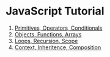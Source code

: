 # JavaScript Tutorial

1. [Primitives, Operators, Conditionals](./01%20-%20Primitives%20Operators%20Conditionals/README.md)
2. [Objects, Functions, Arrays](./02%20-%20Objects,%20Functions,%20Arrays/README.md)
3. [Loops, Recursion, Scope](./03%20-%20Loops,%20Recursion,%20Scope/README.md)
4. [Context, Inheritence, Composition](./04%20-%20Context,%20Inheritence,%20Composition/README.md)

